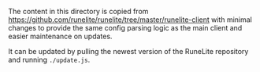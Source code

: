 The content in this directory is copied from https://github.com/runelite/runelite/tree/master/runelite-client
with minimal changes to provide the same config parsing logic as the main client and easier maintenance on updates.

It can be updated by pulling the newest version of the RuneLite repository and running `./update.js`.
